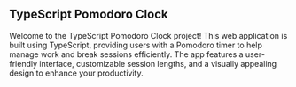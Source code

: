 ## TypeScript Pomodoro Clock

Welcome to the TypeScript Pomodoro Clock project! This web application is built using TypeScript, providing users with a Pomodoro timer to help manage work and break sessions efficiently. The app features a user-friendly interface, customizable session lengths, and a visually appealing design to enhance your productivity.

